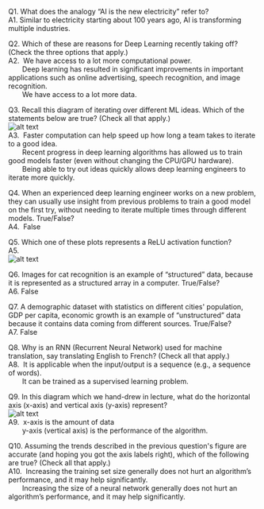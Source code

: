 Q1. What does the analogy “AI is the new electricity” refer to?<br>
A1. Similar to electricity starting about 100 years ago, AI is transforming multiple industries.

Q2. Which of these are reasons for Deep Learning recently taking off? (Check the three options that apply.)<br>
A2. &nbsp;We have access to a lot more computational power.<br>
    &emsp;&emsp;Deep learning has resulted in significant improvements in important applications such as online advertising, speech recognition, and image &emsp;&emsp;recognition. <br>
    &emsp;&emsp;We have access to a lot more data.<br>
    
Q3. Recall this diagram of iterating over different ML ideas. Which of the statements below are true? (Check all that apply.)    
    ![alt text](https://d3c33hcgiwev3.cloudfront.net/imageAssetProxy.v1/ea728167-fc7f-4d86-bd2e-8a376d325938image5.png?expiry=1631577600000&hmac=NUTZ_4UbUxCahi5af7YTypZwaYXx6O45ZAHUBAqhfhc)<br>
A3. &nbsp;Faster computation can help speed up how long a team takes to iterate to a good idea. <br>
    &emsp;&emsp;Recent progress in deep learning algorithms has allowed us to train good models faster (even without changing the CPU/GPU hardware). <br>
    &emsp;&emsp;Being able to try out ideas quickly allows deep learning engineers to iterate more quickly. <br>

Q4. When an experienced deep learning engineer works on a new problem, they can usually use insight from previous problems to train a good model on the first try, without needing to iterate multiple times through different models. True/False?<br>
A4. &nbsp;False

Q5. Which one of these plots represents a ReLU activation function?<br>
A5. <br>
![alt text](https://d3c33hcgiwev3.cloudfront.net/imageAssetProxy.v1/ea728167-fc7f-4d86-bd2e-8a376d325938image1.png?expiry=1631577600000&hmac=ntod87Tz7BzISsJADlbFcFx8Am_o-o3mkIyV07fsgYg)<br>

Q6. Images for cat recognition is an example of “structured” data, because it is represented as a structured array in a computer. True/False?<br>
A6. False<br>

Q7. A demographic dataset with statistics on different cities' population, GDP per capita, economic growth is an example of “unstructured” data because it contains data coming from different sources. True/False?<br>
A7. False<br>

Q8. Why is an RNN (Recurrent Neural Network) used for machine translation, say translating English to French? (Check all that apply.)<br>
A8. &nbsp;It is applicable when the input/output is a sequence (e.g., a sequence of words). <br>
    &emsp;&emsp;It can be trained as a supervised learning problem. <br>
    
Q9. In this diagram which we hand-drew in lecture, what do the horizontal axis (x-axis) and vertical axis (y-axis) represent? <br>
    ![alt text](https://d3c33hcgiwev3.cloudfront.net/imageAssetProxy.v1/ea728167-fc7f-4d86-bd2e-8a376d325938image2.png?expiry=1631577600000&hmac=UHE3DzPmpByb2HKGCkYMFMtViGm97OvEuC75rXpSRPM)<br>
A9. &nbsp;x-axis is the amount of data<br>
    &emsp;&emsp;y-axis (vertical axis) is the performance of the algorithm.<br>    
    
Q10. Assuming the trends described in the previous question's figure are accurate (and hoping you got the axis labels right), which of the following are true? (Check all that apply.)<br>
A10. &nbsp;Increasing the training set size generally does not hurt an algorithm’s performance, and it may help significantly. <br>
     &emsp;&emsp;Increasing the size of a neural network generally does not hurt an algorithm’s performance, and it may help significantly.<br>
